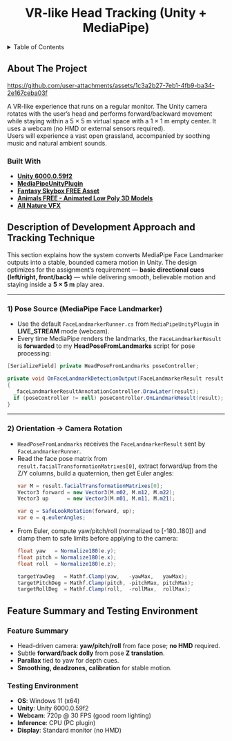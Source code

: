 <a id="readme-top"></a>
<br />
<div align="center">
  <h1 align="center">VR-like Head Tracking (Unity + MediaPipe)</h1>
</div>


<!-- TABLE OF CONTENTS -->
<details>
  <summary>Table of Contents</summary>
  <ol>
    <li>
      <a href="#about-the-project">About The Project</a>
      <ul>
        <li><a href="#built-with">Built With</a></li>
      </ul>
    </li>
    <li><a href="#description-of-development-approach-and-tracking-technique">Description of Development Approach and Tracking Technique</a></li>
    <li><a href="#feature-summary-and-testing-environment">Feature Summary and Testing Environment</a></li>
  </ol>
</details>


<!-- ABOUT THE PROJECT -->
## About The Project

https://github.com/user-attachments/assets/1c3a2b27-7eb1-4fb9-ba34-2e167ceba03f

A VR-like experience that runs on a regular monitor. The Unity camera rotates with the user’s head and performs forward/backward movement while staying within a 5 × 5 m virtual space with a 1 × 1 m empty center. It uses a webcam (no HMD or external sensors required).</br>
Users will experience a vast open grassland, accompanied by soothing music and natural ambient sounds.


### Built With

* <a href="https://unity.com/releases/editor/whats-new/6000.0.59f2#notes"><strong>Unity 6000.0.59f2</strong></a>
* <a href="https://github.com/othneildrew/Best-README-Template"><strong>MediaPipeUnityPlugin</strong></a>
* <a href="https://assetstore.unity.com/packages/2d/textures-materials/sky/fantasy-skybox-free-18353"><strong>Fantasy Skybox FREE Asset</strong></a>
* <a href="https://assetstore.unity.com/packages/3d/characters/animals/animals-free-animated-low-poly-3d-models-260727"><strong>Animals FREE - Animated Low Poly 3D Models</strong></a>
* <a href="https://assetstore.unity.com/packages/vfx/particles/all-nature-vfx-175535"><strong>All Nature VFX</strong></a>



<!-- DEV APPROACH -->
## Description of Development Approach and Tracking Technique

This section explains how the system converts MediaPipe Face Landmarker outputs into a stable, bounded camera motion in Unity. The design optimizes for the assignment’s requirement — **basic directional cues (left/right, front/back)** — while delivering smooth, believable motion and staying inside a **5 × 5 m** play area.

---

### 1) Pose Source (MediaPipe Face Landmarker)
- Use the default `FaceLandmarkerRunner.cs` from `MediaPipeUnityPlugin` in **LIVE_STREAM** mode (webcam).
- Every time MediaPipe renders the landmarks, the `FaceLandmarkerResult` is **forwarded** to my **HeadPoseFromLandmarks** script for pose processing:

```csharp
[SerializeField] private HeadPoseFromLandmarks poseController;

private void OnFaceLandmarkDetectionOutput(FaceLandmarkerResult result, Image image, long timestamp)
{
  _faceLandmarkerResultAnnotationController.DrawLater(result);
  if (poseController != null) poseController.OnLandmarkResult(result);
}
```

---

### 2) Orientation → Camera Rotation
- `HeadPoseFromLandmarks` receives the `FaceLandmarkerResult` sent by `FaceLandmarkerRunner`.
- Read the face pose matrix from `result.facialTransformationMatrixes[0]`, extract forward/up from the Z/Y columns, build a quaternion, then get Euler angles:
  ```csharp
  var M = result.facialTransformationMatrixes[0];
  Vector3 forward = new Vector3(M.m02, M.m12, M.m22);
  Vector3 up      = new Vector3(M.m01, M.m11, M.m21);
  
  var q = SafeLookRotation(forward, up);
  var e = q.eulerAngles;
  ```
- From Euler, compute yaw/pitch/roll (normalized to [-180..180]) and clamp them to safe limits before applying to the camera:
  ```csharp
  float yaw   = Normalize180(e.y);
  float pitch = Normalize180(e.x);
  float roll  = Normalize180(e.z);
  
  targetYawDeg   = Mathf.Clamp(yaw,   -yawMax,   yawMax);
  targetPitchDeg = Mathf.Clamp(pitch, -pitchMax, pitchMax);
  targetRollDeg  = Mathf.Clamp(roll,  -rollMax,  rollMax);
  ```

<!-- FEATURES & TESTING -->
## Feature Summary and Testing Environment

### Feature Summary
- Head-driven camera: **yaw/pitch/roll** from face pose; **no HMD** required.  
- Subtle **forward/back dolly** from pose **Z translation**.  
- **Parallax** tied to yaw for depth cues.
- **Smoothing, deadzones, calibration** for stable motion.

### Testing Environment
- **OS**: Windows 11 (x64)  
- **Unity**: Unity 6000.0.59f2
- **Webcam**: 720p @ 30 FPS (good room lighting)  
- **Inference**: CPU (PC plugin)  
- **Display**: Standard monitor (no HMD)



<!-- MARKDOWN LINKS & IMAGES -->
[unity-shield]: https://img.shields.io/badge/Unity-2022.3%20LTS-6ea8fe?style=for-the-badge
[unity-url]: https://unity.com/
[mediapipe-shield]: https://img.shields.io/badge/MediaPipe-Face%20Landmarker-8bd8bd?style=for-the-badge
[mediapipe-url]: https://developers.google.com/mediapipe
[platform-shield]: https://img.shields.io/badge/Platform-Windows%2010%2F11-64748b?style=for-the-badge
[platform-url]: #
[license-shield]: https://img.shields.io/badge/License-Evaluation%20Only-ef4444?style=for-the-badge
[license-url]: #
[product-screenshot]: demo/demo.mp4
